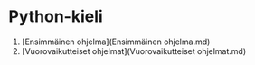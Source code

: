 # Python-kieli

1. [Ensimmäinen ohjelma](Ensimmäinen ohjelma.md)
2. [Vuorovaikutteiset ohjelmat](Vuorovaikutteiset ohjelmat.md)